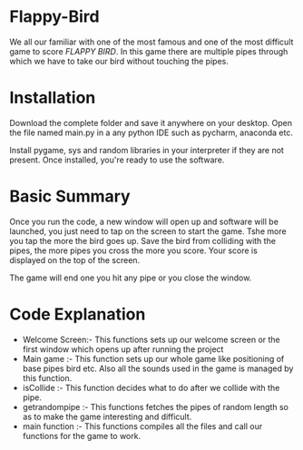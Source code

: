 # Flappy-Bird
We all our familiar with one of the most famous and one of the most difficult game to score *FLAPPY BIRD*. In this game there are multiple pipes through which we have to take our bird without touching the pipes. 
# Installation
Download the complete folder and save it anywhere on your desktop. Open the file named main.py in a any python IDE such as pycharm, anaconda etc.

Install pygame, sys and random libraries in your interpreter if they are not present. Once installed, you're ready to use the software.
# Basic Summary
Once you run the code, a new window will open up and software will be launched, you just need to tap on the screen to start the game. Tshe more you tap the more the bird goes up. Save the bird from colliding with the pipes, the more pipes you cross the more you score. Your score is displayed on the top of the screen.

The game will end one you hit any pipe or you close the window.
# Code Explanation
* Welcome Screen:- This functions sets up our welcome screen or the first window which opens up after running the project
* Main game :- This function sets up our whole game like positioning of base pipes bird etc. Also all the sounds used in the game is managed by this function.
* isCollide :- This function decides what to do after we collide with the pipe.
* getrandompipe :- This functions fetches the pipes of random length so as to make the game interesting and difficult.
* main function :- This functions compiles all the files and call our functions for the game to work.
